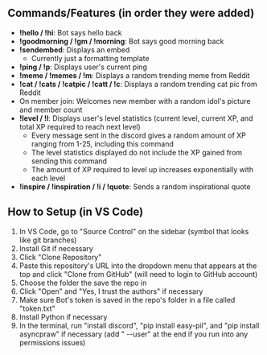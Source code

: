 ## Commands/Features (in order they were added)

- **!hello / !hi**: Bot says hello back
- **!goodmorning / !gm / !morning**: Bot says good morning back
- **!sendembed**: Displays an embed
  - Currently just a formatting template
- **!ping / !p**: Displays user's current ping
- **!meme / !memes / !m**: Displays a random trending meme from Reddit
- **!cat / !cats / !catpic / !catt / !c**: Displays a random trending cat pic from Reddit
- On member join: Welcomes new member with a random idol's picture and member count
- **!level / !l**: Displays user's level statistics (current level, current XP, and total XP required to reach next level)
  - Every message sent in the discord gives a random amount of XP ranging from 1-25, including this command
  - The level statistics displayed do not include the XP gained from sending this command
  - The amount of XP required to level up increases exponentially with each level
- **!inspire / !inspiration / !i / !quote**: Sends a random inspirational quote


## How to Setup (in VS Code)

1. In VS Code, go to "Source Control" on the sidebar (symbol that looks like git branches)
2. Install Git if necessary
3. Click "Clone Repository"
4. Paste this repository's URL into the dropdown menu that appears at the top and click "Clone from GitHub" (will need to login to GitHub account)
5. Choose the folder the save the repo in
6. Click "Open" and "Yes, I trust the authors" if necessary
7. Make sure Bot's token is saved in the repo's folder in a file called "token.txt"
8. Install Python if necessary
9. In the terminal, run "install discord", "pip install easy-pil", and "pip install asyncpraw" if necessary (add " --user" at the end if you run into any permissions issues)
